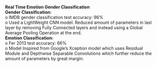 <b>Real Time Emotion Gender Classification</b><br/>
<b>Gender Classification:</b> <br/>
    o	IMDB gender classification test accuracy: 96%<br/>
    o	Used a LightWeight CNN model. Reduced amount of parameters in last layer by removing Fully Connected layers and instead       using a Global Average Pooling Operation at the end.<br/>
<b>Emotion Classification:</b><br/>
    o	Fer 2013 test accuracy: 66%<br/>
    o	Model Inspired from Google’s Xception model which uses Residual Module and Depthwise Separable Convolutions which             further reduce the amount of parameters by great margin.<br/>
